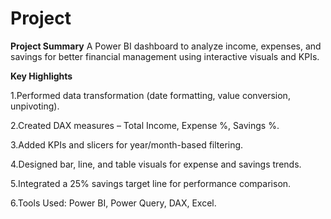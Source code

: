 # Project
**Project Summary**
A Power BI dashboard to analyze income, expenses, and savings for better financial management using interactive visuals and KPIs.

**Key Highlights**

1.Performed data transformation (date formatting, value conversion, unpivoting).

2.Created DAX measures – Total Income, Expense %, Savings %.

3.Added KPIs and slicers for year/month-based filtering.

4.Designed bar, line, and table visuals for expense and savings trends.

5.Integrated a 25% savings target line for performance comparison.

6.Tools Used: Power BI, Power Query, DAX, Excel.
